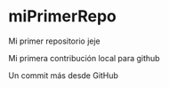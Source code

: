 # miPrimerRepo
Mi primer repositorio jeje

Mi primera contribución local para github

Un commit más desde GitHub

